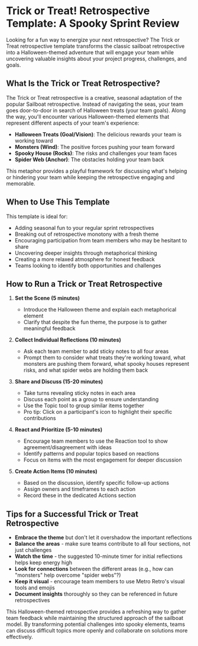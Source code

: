 # Trick or Treat! Retrospective Template: A Spooky Sprint Review

Looking for a fun way to energize your next retrospective? The Trick or Treat retrospective template transforms the classic sailboat retrospective into a Halloween-themed adventure that will engage your team while uncovering valuable insights about your project progress, challenges, and goals.

## What Is the Trick or Treat Retrospective?

The Trick or Treat retrospective is a creative, seasonal adaptation of the popular Sailboat retrospective. Instead of navigating the seas, your team goes door-to-door in search of Halloween treats (your team goals). Along the way, you'll encounter various Halloween-themed elements that represent different aspects of your team's experience:

- **Halloween Treats (Goal/Vision)**: The delicious rewards your team is working toward
- **Monsters (Wind)**: The positive forces pushing your team forward
- **Spooky House (Rocks)**: The risks and challenges your team faces
- **Spider Web (Anchor)**: The obstacles holding your team back

This metaphor provides a playful framework for discussing what's helping or hindering your team while keeping the retrospective engaging and memorable.

## When to Use This Template

This template is ideal for:
- Adding seasonal fun to your regular sprint retrospectives
- Breaking out of retrospective monotony with a fresh theme
- Encouraging participation from team members who may be hesitant to share
- Uncovering deeper insights through metaphorical thinking
- Creating a more relaxed atmosphere for honest feedback
- Teams looking to identify both opportunities and challenges

## How to Run a Trick or Treat Retrospective

1. **Set the Scene (5 minutes)**
   - Introduce the Halloween theme and explain each metaphorical element
   - Clarify that despite the fun theme, the purpose is to gather meaningful feedback

2. **Collect Individual Reflections (10 minutes)**
   - Ask each team member to add sticky notes to all four areas
   - Prompt them to consider what treats they're working toward, what monsters are pushing them forward, what spooky houses represent risks, and what spider webs are holding them back

3. **Share and Discuss (15-20 minutes)**
   - Take turns revealing sticky notes in each area
   - Discuss each point as a group to ensure understanding
   - Use the Topic tool to group similar items together
   - Pro tip: Click on a participant's icon to highlight their specific contributions

4. **React and Prioritize (5-10 minutes)**
   - Encourage team members to use the Reaction tool to show agreement/disagreement with ideas
   - Identify patterns and popular topics based on reactions
   - Focus on items with the most engagement for deeper discussion

5. **Create Action Items (10 minutes)**
   - Based on the discussion, identify specific follow-up actions
   - Assign owners and timeframes to each action
   - Record these in the dedicated Actions section

## Tips for a Successful Trick or Treat Retrospective

- **Embrace the theme** but don't let it overshadow the important reflections
- **Balance the areas** - make sure teams contribute to all four sections, not just challenges
- **Watch the time** - the suggested 10-minute timer for initial reflections helps keep energy high
- **Look for connections** between the different areas (e.g., how can "monsters" help overcome "spider webs"?)
- **Keep it visual** - encourage team members to use Metro Retro's visual tools and emojis
- **Document insights** thoroughly so they can be referenced in future retrospectives

This Halloween-themed retrospective provides a refreshing way to gather team feedback while maintaining the structured approach of the sailboat model. By transforming potential challenges into spooky elements, teams can discuss difficult topics more openly and collaborate on solutions more effectively.